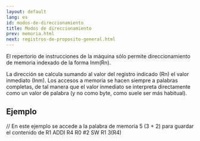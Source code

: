 ```yaml
---
layout: default
lang: es
id: modos-de-direccionamiento
title: Modos de direccionamiento
prev: memoria.html
next: registros-de-proposito-general.html
---
```


El repertorio de instrucciones de la máquina sólo permite direccionamiento de memoria indexado de la forma Inm(Rn).

La dirección se calcula sumando al valor del registro indicado (Rn) el valor inmediato (Inm). Los accesos a memoria se hacen siempre a palabras completas, de tal manera que el valor inmediato se interpreta directamente como un valor de palabra (y no como byte, como suele ser más habitual).

## Ejemplo

// En este ejemplo se accede a la palabra de memoria 5 (3 + 2) para guardar el contenido de R1
ADDI	 R4 R0 #2
SW		 R1 3(R4)

